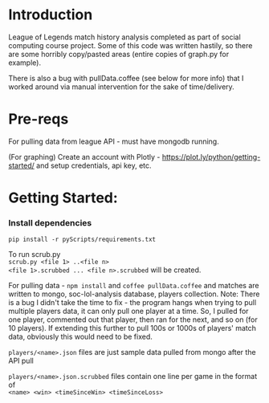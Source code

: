 Introduction
==========

League of Legends match history analysis completed as part of social computing course project. Some of this
code was written hastily, so there are some horribly copy/pasted areas (entire copies of graph.py for example).

There is also a bug with pullData.coffee (see below for more info) that I worked around via manual
intervention for the sake of time/delivery.


Pre-reqs
============

For pulling data from league API - must have mongodb running.

(For graphing) Create an account with Plotly - https://plot.ly/python/getting-started/ and setup credentials,
api key, etc.

Getting Started:
========

### Install dependencies
  
  `pip install -r pyScripts/requirements.txt`

To run scrub.py  
`scrub.py <file 1> ..<file n>`  
`<file 1>.scrubbed ... <file n>.scrubbed` will be created.

For pulling data - `npm install` and `coffee pullData.coffee` and matches are written to mongo,
soc-lol-analysis database, players collection. Note: There is a bug I didn't take the time to fix - 
the program hangs when trying to pull multiple players data, it can only pull one player at a time.  So,
I pulled for one player, commented out that player, then ran for the next, and so on (for 10 players). If
extending this further to pull 100s or 1000s of players' match data, obviously this would need to be fixed.

`players/<name>.json` files are just sample data pulled from mongo after the API pull  

`players/<name>.json.scrubbed` files contain one line per game in the format of  
`<name> <win> <timeSinceWin> <timeSinceLoss>`
